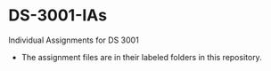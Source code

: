 # DS-3001-IAs
Individual Assignments for DS 3001
- The assignment files are in their labeled folders in this repository.
